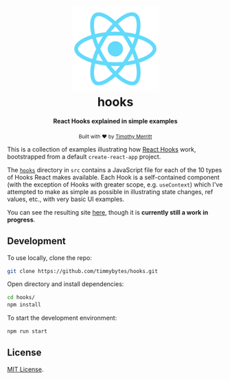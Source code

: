 <h1 align='center'>
  <img src='./public/logo512.png' alt='React logo' width='200' />
  <br />
  hooks
</h1>

<div align="center">
  <strong>React Hooks explained in simple examples</strong>
</div>

<p align="center">
  <sub>Built with ❤︎ by
  <a href="https://timmybytes.com">Timothy Merritt</a>
</p>

This is a collection of examples illustrating how
[React Hooks](https://reactjs.org/docs/hooks-intro.html) work, bootstrapped from
a default `create-react-app` project.

The [`hooks`](./src/hooks) directory in `src` contains a JavaScript file for
each of the 10 types of Hooks React makes available. Each Hook is a
self-contained component (with the exception of Hooks with greater scope, e.g.
`useContext`) which I've attempted to make as simple as possible in illustrating
state changes, ref values, etc., with very basic UI examples.

You can see the resulting site [here](https://timmybytes.github.io/hooks),
though it is **currently still a work in progress**.

## Development

To use locally, clone the repo:

```sh
git clone https://github.com/timmybytes/hooks.git
```

Open directory and install dependencies:

```sh
cd hooks/
npm install
```

To start the development environment:

```sh
npm run start
```

## License

[MIT License](./LICENSE.md).
